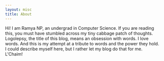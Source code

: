```yaml
---
layout: misc
title: About
---
```


Hi! I am Ramya NP, an undergrad in Computer Science. If you are reading this, you must have stumbled across my tiny cabbage patch of thoughts. Logolepsy, the title of this blog, means an obsession with words. I love words. And this is my attempt at a tribute to words and the power they hold.
I could describe myself here, but I rather let my blog do that for me. L'Chaim!

